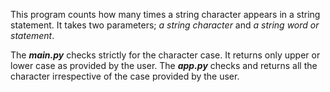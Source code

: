 This program counts how many times a string character appears in a string statement.
It takes two parameters;  *a string character* and *a string word or statement*.

The ***main.py*** checks strictly for the character case. It returns only upper or lower case as provided by the user.
The ***app.py*** checks and returns all the character irrespective of the case provided by the user.